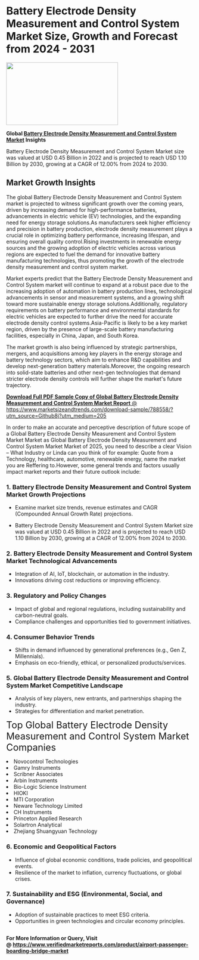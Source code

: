 <H1>Battery Electrode Density Measurement and Control System Market Size, Growth and Forecast from 2024 - 2031</H1><img class="aligncenter size-medium wp-image-584254" src="https://thirdeyenews.in/wp-content/uploads/2024/09/Global-Market-Research-300x168.jpeg" alt="" width="300" height="168" /><p><strong>Global&nbsp;<a href="https://www.marketsizeandtrends.com/download-sample/788558/?utm_source=Github8j?utm_medium=205">Battery Electrode Density Measurement and Control System Market</a> Insights</strong></p><p>Battery Electrode Density Measurement and Control System Market size was valued at USD 0.45 Billion in 2022 and is projected to reach USD 1.10 Billion by 2030, growing at a CAGR of 12.00% from 2024 to 2030.</p><p><h2>Market Growth Insights</h2> <p>The global Battery Electrode Density Measurement and Control System market is projected to witness significant growth over the coming years, driven by increasing demand for high-performance batteries, advancements in electric vehicle (EV) technologies, and the expanding need for energy storage solutions.As manufacturers seek higher efficiency and precision in battery production, electrode density measurement plays a crucial role in optimizing battery performance, increasing lifespan, and ensuring overall quality control.Rising investments in renewable energy sources and the growing adoption of electric vehicles across various regions are expected to fuel the demand for innovative battery manufacturing technologies, thus promoting the growth of the electrode density measurement and control system market.</p> <p><a href="#"></a></p> <p>Market experts predict that the Battery Electrode Density Measurement and Control System market will continue to expand at a robust pace due to the increasing adoption of automation in battery production lines, technological advancements in sensor and measurement systems, and a growing shift toward more sustainable energy storage solutions.Additionally, regulatory requirements on battery performance and environmental standards for electric vehicles are expected to further drive the need for accurate electrode density control systems.Asia-Pacific is likely to be a key market region, driven by the presence of large-scale battery manufacturing facilities, especially in China, Japan, and South Korea.</p> <p>The market growth is also being influenced by strategic partnerships, mergers, and acquisitions among key players in the energy storage and battery technology sectors, which aim to enhance R&D capabilities and develop next-generation battery materials.Moreover, the ongoing research into solid-state batteries and other next-gen technologies that demand stricter electrode density controls will further shape the market's future trajectory.</p> <p><a href="#"></p><p><span class=""><strong>Download Full PDF Sample Copy of Global Battery Electrode Density Measurement and Control System Market Report</strong> @ <a href="https://www.marketsizeandtrends.com/download-sample/788558/?utm_source=Github8j?utm_medium=205" target="_blank">https://www.marketsizeandtrends.com/download-sample/788558/?utm_source=Github8j?utm_medium=205</a></span></p><p>In order to make an accurate and perceptive description of future scope of a Global&nbsp;Battery Electrode Density Measurement and Control System Market Market as Global&nbsp;Battery Electrode Density Measurement and Control System Market Market of 2025, you need to describe a clear Vision &ndash; What Industry or Linda can you think of for example: Quote from a Technology, healthcare, automotive, renewable energy, name the market you are Reffering to.However, some general trends and factors usually impact market reports and their future outlook include:</p><h3>1.&nbsp;<strong>Battery Electrode Density Measurement and Control System Market Growth Projections</strong></h3><ul><li>Examine market size trends, revenue estimates and CAGR (Compounded Annual Growth Rate) projections.</li><li><p>Battery Electrode Density Measurement and Control System Market size was valued at USD 0.45 Billion in 2022 and is projected to reach USD 1.10 Billion by 2030, growing at a CAGR of 12.00% from 2024 to 2030.</p></li></ul><h3>2.&nbsp;<strong>Battery Electrode Density Measurement and Control System Market Technological Advancements</strong></h3><ul><li>Integration of AI, IoT, blockchain, or automation in the industry.</li><li>Innovations driving cost reductions or improving efficiency.</li></ul><h3>3.&nbsp;<strong>Regulatory and Policy Changes</strong></h3><ul><li>Impact of global and regional regulations, including sustainability and carbon-neutral goals.</li><li>Compliance challenges and opportunities tied to government initiatives.</li></ul><h3>4.&nbsp;<strong>Consumer Behavior Trends</strong></h3><ul><li>Shifts in demand influenced by generational preferences (e.g., Gen Z, Millennials).</li><li>Emphasis on eco-friendly, ethical, or personalized products/services.</li></ul><h3>5.&nbsp;<strong>Global Battery Electrode Density Measurement and Control System Market Competitive Landscape</strong></h3><ul><li>Analysis of key players, new entrants, and partnerships shaping the industry.</li><li>Strategies for differentiation and market penetration.</li></ul><p data-pm-slice="1 1 []"><span style="color: inherit; font-family: inherit; font-size: 25px;">Top Global Battery Electrode Density Measurement and Control System Market Companies</span></p><div class="" data-test-id=""><p><li>Novocontrol Technologies</li><li> Gamry Instruments</li><li> Scribner Associates</li><li> Arbin Instruments</li><li> Bio-Logic Science Instrument</li><li> HIOKI</li><li> MTI Corporation</li><li> Neware Technology Limited</li><li> CH Instruments</li><li> Princeton Applied Research</li><li> Solartron Analytical</li><li> Zhejiang Shuangyuan Technology</li></p></div><h3>6.&nbsp;<strong>Economic and Geopolitical Factors</strong></h3><ul><li>Influence of global economic conditions, trade policies, and geopolitical events.</li><li>Resilience of the market to inflation, currency fluctuations, or global crises.</li></ul><h3>7.&nbsp;<strong>Sustainability and ESG (Environmental, Social, and Governance)</strong></h3><ul><li>Adoption of sustainable practices to meet ESG criteria.</li><li>Opportunities in green technologies and circular economy principles.</li></ul><h2><strong style="font-size: 14px;">For More Information or Query, Visit @&nbsp;</strong><a style="background-color: #ffffff; font-size: 14px;" href="https://www.marketsizeandtrends.com/report/battery-electrode-density-measurement-and-control-system-market/" target="_blank">https://www.verifiedmarketreports.com/product/airport-passenger-boarding-bridge-market</a></h2>